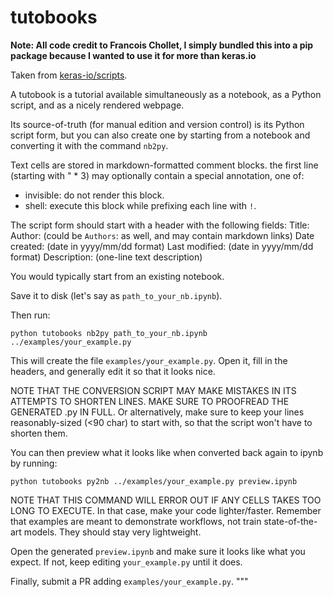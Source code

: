 # tutobooks

**Note: All code credit to Francois Chollet, I simply bundled this into a pip package because I wanted to use it for more than keras.io**

Taken from [keras-io/scripts](https://github.com/keras-team/keras-io).

A tutobook is a tutorial available simultaneously as a notebook,
as a Python script, and as a nicely rendered webpage.

Its source-of-truth (for manual edition and version control) is
its Python script form, but you can also create one by starting
from a notebook and converting it with the command `nb2py`.

Text cells are stored in markdown-formatted comment blocks.
the first line (starting with " * 3) may optionally contain a special
annotation, one of:

- invisible: do not render this block.
- shell: execute this block while prefixing each line with `!`.

The script form should start with a header with the following fields:
Title:
Author: (could be `Authors`: as well, and may contain markdown links)
Date created: (date in yyyy/mm/dd format)
Last modified: (date in yyyy/mm/dd format)
Description: (one-line text description)

You would typically start from an existing notebook.

Save it to disk (let's say as `path_to_your_nb.ipynb`).

Then run:

```
python tutobooks nb2py path_to_your_nb.ipynb ../examples/your_example.py
```

This will create the file `examples/your_example.py`. Open it,
fill in the headers, and generally edit it so that it looks nice.

NOTE THAT THE CONVERSION SCRIPT MAY MAKE MISTAKES IN ITS ATTEMPTS
TO SHORTEN LINES. MAKE SURE TO PROOFREAD THE GENERATED .py IN FULL.
Or alternatively, make sure to keep your lines reasonably-sized (<90 char)
to start with, so that the script won't have to shorten them.

You can then preview what it looks like when converted back again
to ipynb by running:

```
python tutobooks py2nb ../examples/your_example.py preview.ipynb
```

NOTE THAT THIS COMMAND WILL ERROR OUT IF ANY CELLS TAKES TOO LONG
TO EXECUTE. In that case, make your code lighter/faster.
Remember that examples are meant to demonstrate workflows, not
train state-of-the-art models. They should
stay very lightweight.

Open the generated `preview.ipynb` and make sure it looks like what
you expect. If not, keep editing `your_example.py` until it does.

Finally, submit a PR adding `examples/your_example.py`.
"""

